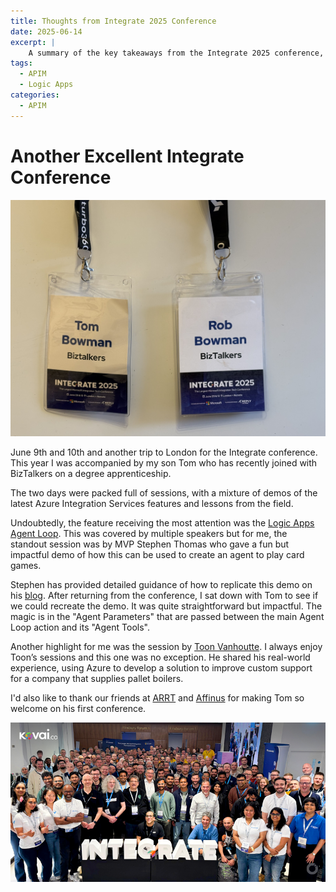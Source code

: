 ```yaml
---
title: Thoughts from Integrate 2025 Conference
date: 2025-06-14
excerpt: |
    A summary of the key takeaways from the Integrate 2025 conference, focusing on API Management, integration patterns, and the future of cloud-based services.
tags:
  - APIM
  - Logic Apps
categories:
  - APIM
---
```


# Another Excellent Integrate Conference

![photo of conference badges](/images/integrate-2025/integrate-badges.png)

June 9th and 10th and another trip to London for the Integrate conference. This year I was accompanied by my son Tom who has recently joined with BizTalkers on a degree apprenticeship. 

The two days were packed full of sessions, with a mixture of demos of the latest Azure Integration Services features and lessons from the field. 

Undoubtedly, the feature receiving the most attention was the [Logic Apps Agent Loop](https://techcommunity.microsoft.com/blog/integrationsonazureblog/%F0%9F%93%A2announcing-agent-loop-build-ai-agents-in-azure-logic-apps-%F0%9F%A4%96/4415052). This was covered by multiple speakers but for me, the standout session was by MVP Stephen Thomas who gave a fun but impactful demo of how this can be used to create an agent to play card games.

Stephen has provided detailed guidance of how to replicate this demo on his [blog](https://www.stephenwthomas.com/azure-integration-thoughts/step-by-step-guide-to-azure-logic-apps-agent-loop/). After returning from the conference, I sat down with Tom to see if we could recreate the demo. It was quite straightforward but impactful. The magic is in the "Agent Parameters" that are passed between the main Agent Loop action and its "Agent Tools".  

Another highlight for me was the session by [Toon Vanhoutte](https://yourazurecoach.com/2025/06/10/looking-back-at-integrate-2025/). I always enjoy Toon’s sessions and this one was no exception. He shared his real-world experience, using Azure to develop a solution to improve custom support for a company that supplies pallet boilers. 

I'd also like to thank our friends at [ARRT](https://arrt.uk.com/) and [Affinus](https://www.affinus.com/) for making Tom so welcome on his first conference. 

![](/images/integrate-2025/all-attendees.png)
